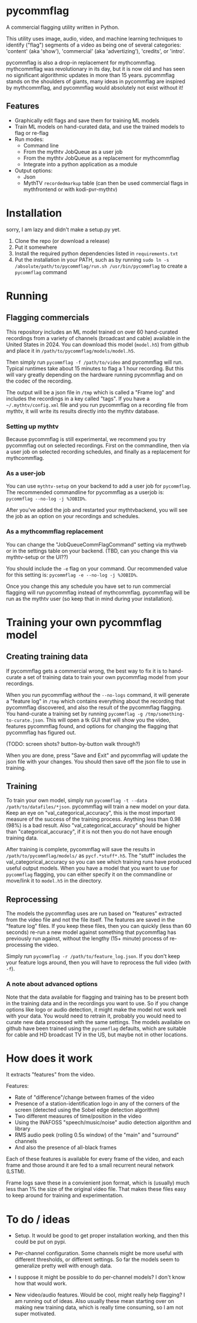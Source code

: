 # pycommflag
A commercial flagging utility written in Python.

This utility uses image, audio, video, and machine learning techniques to
identify ("flag") segments of a video as being one of several categories:
'content' (aka 'show'), 'commercial' (aka 'advertizing'), 'credits', or 
'intro'.

pycommflag is also a drop-in replacement for mythcommflag.  mythcommflag was revolutionary in its day, but it is now old and has seen no significant algorithmic updates in more than 15 years.  pycommflag stands on the shoulders of giants, many ideas in pycommflag are inspired by mythcommflag, and pycommflag would absolutely not exist without it!

## Features

- Graphically edit flags and save them for training ML models
- Train ML models on hand-curated data, and use the trained models to flag or re-flag
- Run modes:
    - Command line
    - From the mythtv JobQueue as a user job
    - From the mythtv JobQueue as a replacement for mythcommflag
    - Integrate into a python application as a module
- Output options:
    - Json
    - MythTV `recordedmarkup` table (can then be used commercial flags in mythfrontend or with kodi-pvr-mythtv)

# Installation

sorry, I am lazy and didn't make a setup.py yet.  

1. Clone the repo (or download a release)
2. Put it somewhere
3. Install the required python dependencies listed in `requirements.txt`
4. Put the installation in your PATH, such as by running `sudo ln -s /absolute/path/to/pycommflag/run.sh /usr/bin/pycommflag` to create a `pycommflag` command

# Running

## Flagging commercials

This repository includes an ML model trained on over 60 hand-curated recordings from a variety of channels (broadcast and cable) available in the United States in 2024.  You can download this model (`model.h5`) from github and place it in `/path/to/pycommflag/models/model.h5`.

Then simply run `pycommflag -f /path/to/video` and pycommflag will run.  Typical runtimes take about 15 minutes to flag a 1 hour recording.  But this will vary greatly depending on the hardware running pycommflag and on the codec of the recording.

The output will be a json file in `/tmp` which is called a "Frame log" and includes the recordings in a key called "tags".  If you have a `~/.mythtv/config.xml` file and you run pycommflag on a recording file from mythtv, it will write its results directly into the mythtv database.

### Setting up mythtv

Because pycommflag is still experimental, we recommend you try pycommflag out on selected recordings.  First on the commandline, then via a user job on selected recording schedules, and finally as a replacement for mythcommflag.

### As a user-job

You can use `mythtv-setup` on your backend to add a user job for `pycommflag`.  The recommended commandline for pycommflag as a userjob is: `pycommflag --no-log -j %JOBID%`.

After you've added the job and restarted your mythtvbackend, you will see the job as an option on your recordings and schedules.

### As a mythcommflag replacement

You can change the "JobQueueCommFlagCommand" setting via mythweb or in the settings table on your backend.  (TBD, can you change this via mythtv-setup or the UI??)

You should include the `-e` flag on your command.  Our recommended value for this setting is: `pycommflag -e --no-log -j %JOBID%`.

Once you change this any schedule you have set to run commercial flagging will run pycommflag instead of mythcommflag.  pycommflag will be run as the mythtv user (so keep that in mind during your installation).

# Training your own pycommflag model

## Creating training data

If pycommflag gets a commercial wrong, the best way to fix it is to hand-curate a set of training data to train your own pycommflag model from your recordings.

When you run pycommflag *without* the `--no-logs` command, it will generate a "feature log" in `/tmp` which contains everything about the recording that pycommflag discovered, and also the result of the pycommflag flagging.  You hand-curate a training set by running `pycommflag -g /tmp/something-to-curate.json`.  This will open a tk GUI that will show you the video, features pycommflag found, and options for changing the flagging that pycommflag has figured out.

(TODO: screen shots? button-by-button walk through?)

When you are done, press "Save and Exit" and pycommflag will update the json file with your changes.  You should then save off the json file to use in training.

## Training

To train your own model, simply run `pycommflag -t --data /path/to/datafiles/*json`.  pycommflag will train a new model on your data.  Keep an eye on "val_categorical_accuracy", this is the most important measure of the success of the training process.  Anything less than 0.98 (98%) is a bad result. Also "val_categorical_accuracy" should be higher than "categorical_accuracy", if it is not then you do not have enough training data.

After training is complete, pycommflag will save the results in `/path/to/pycommflag/models/` as `pycf.*stuff*.h5`.  The "stuff" includes the val_categorical_accuracy so you can see which training runs have produced useful output models.  When you have a model that you want to use for `pycommflag` flagging, you can either specify it on the commandline or move/link it to `model.h5` in the directory.

## Reprocessing

The models the pycommflag uses are run based on "features" extracted from the video file and not the file itself.  The features are saved in the "feature log" files.  If you keep these files, then you can quickly (less than 60 seconds) re-run a new model against something that pycommflag has previously run against, without the lengthy (15+ minute) process of re-processing the video.

Simply run `pycommflag -r /path/to/feature_log.json`.  If you don't keep your feature logs around, then you will have to reprocess the full video (with `-f`).

### A note about advanced options

Note that the data available for flagging and training has to be present both in the training data and in the recordings you want to use.  So if you change options like logo or audio detection, it might make the model not work well with your data.  You would need to retrain it, probably you would need to curate new data processed with the same settings.  The models available on github have been trained using the `pycommflag` defaults, which are suitable for cable and HD broadcast TV in the US, but maybe not in other locations.

# How does it work

It extracts "features" from the video.

Features:
- Rate of "difference"/change between frames of the video
- Presence of a station-identification logo in any of the corners of the screen (detected using the Sobel edge detection algorithm)
- Two different measures of time/position in the video
- Using the INAFOSS "speech/music/noise" audio detection algorithm and library
- RMS audio peek (rolling 0.5s window) of the "main" and "surround" channels
- And also the presence of all-black frames

Each of these features is available for every frame of the video, and each frame and those around it are fed to a small recurrent neural network (LSTM).

Frame logs save these in a convienient json format, which is (usually) much less than 1% the size of the original video file.  That makes these files easy to keep around for training and experimentation.

# To do / ideas

- Setup.  It would be good to get proper installation working, and then this could be put on pypi.

- Per-channel configuration.  Some channels might be more useful with different thresholds, or different settings.  So far the models seem to generalize pretty well with enough data.

- I suppose it might be possible to do per-channel models?  I don't know how that would work.

- New video/audio features.  Would be cool, might really help flagging?  I am running out of ideas.  Also usually these mean starting over on making new training data, which is really time consuming, so I am not super motivated.
